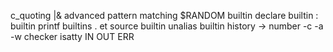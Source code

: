 c_quoting
|&
advanced pattern matching
$RANDOM
builtin declare
builtin :
builtin printf
builtins . et source
builtin unalias
builtin history -> number -c -a -w
checker isatty IN OUT ERR
